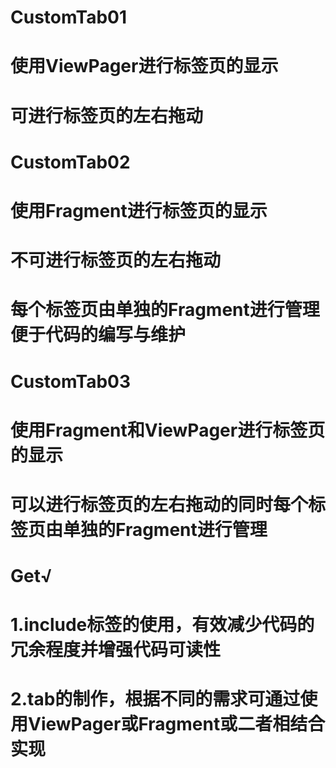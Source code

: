 # CustomTab01
# 使用ViewPager进行标签页的显示
# 可进行标签页的左右拖动
# 
# CustomTab02
# 使用Fragment进行标签页的显示
# 不可进行标签页的左右拖动
# 每个标签页由单独的Fragment进行管理便于代码的编写与维护
# 
# CustomTab03
# 使用Fragment和ViewPager进行标签页的显示
# 可以进行标签页的左右拖动的同时每个标签页由单独的Fragment进行管理
# 
# Get√
# 
# 1.include标签的使用，有效减少代码的冗余程度并增强代码可读性
# 2.tab的制作，根据不同的需求可通过使用ViewPager或Fragment或二者相结合实现